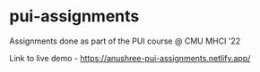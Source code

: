 # pui-assignments
Assignments done as part of the PUI course @ CMU MHCI '22

Link to live demo - https://anushree-pui-assignments.netlify.app/